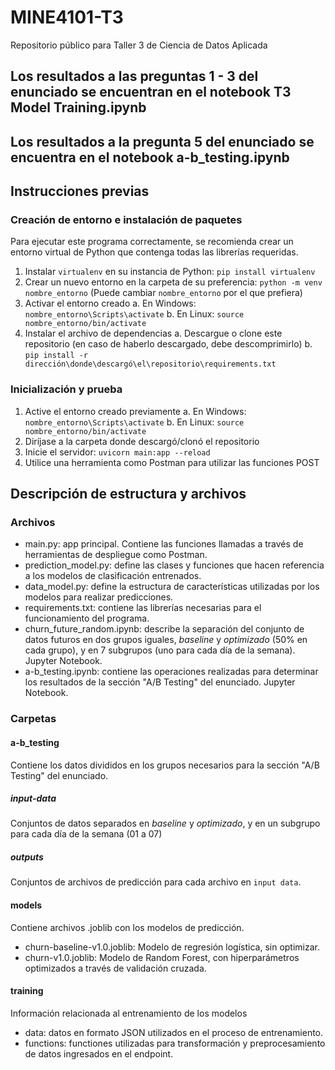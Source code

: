 # MINE4101-T3
Repositorio público para Taller 3 de Ciencia de Datos Aplicada

## Los resultados a las preguntas 1 - 3 del enunciado se encuentran en el notebook T3 Model Training.ipynb
## Los resultados a la pregunta 5 del enunciado se encuentra en el notebook a-b_testing.ipynb

## Instrucciones previas

### Creación de entorno e instalación de paquetes
Para ejecutar este programa correctamente, se recomienda crear un entorno virtual de Python que contenga todas las librerías requeridas.

1. Instalar ``virtualenv`` en su instancia de Python: ``pip install virtualenv``
2. Crear un nuevo entorno en la carpeta de su preferencia: ``python -m venv nombre_entorno``
    (Puede cambiar ``nombre_entorno`` por el que prefiera)
3. Activar el entorno creado
    a. En Windows: ``nombre_entorno\Scripts\activate``
    b. En Linux: ``source nombre_entorno/bin/activate``
4. Instalar el archivo de dependencias
    a. Descargue o clone este repositorio (en caso de haberlo descargado, debe descomprimirlo)
    b. ``pip install -r dirección\donde\descargó\el\repositorio\requirements.txt``

### Inicialización y prueba
1. Active el entorno creado previamente
    a. En Windows: ``nombre_entorno\Scripts\activate``
    b. En Linux: ``source nombre_entorno/bin/activate``
2. Diríjase a la carpeta donde descargó/clonó el repositorio
3. Inicie el servidor: ``uvicorn main:app --reload``
4. Utilice una herramienta como Postman para utilizar las funciones POST

## Descripción de estructura y archivos

### Archivos
- main.py: app principal. Contiene las funciones llamadas a través de herramientas de despliegue como Postman.
- prediction_model.py: define las clases y funciones que hacen referencia a los modelos de clasificación entrenados.
- data_model.py: define la estructura de características utilizadas por los modelos para realizar predicciones.
- requirements.txt: contiene las librerías necesarias para el funcionamiento del programa.
- churn_future_random.ipynb: describe la separación del conjunto de datos futuros en dos grupos iguales, <i>baseline</i> y <i>optimizado</i> (50% en cada grupo), y en 7 subgrupos (uno para cada día de la semana). Jupyter Notebook.
- a-b_testing.ipynb: contiene las operaciones realizadas para determinar los resultados de la sección "A/B Testing" del enunciado. Jupyter Notebook.

### Carpetas

#### a-b_testing
Contiene los datos divididos en los grupos necesarios para la sección "A/B Testing" del enunciado.
#####   input-data
Conjuntos de datos separados en <i>baseline</i> y <i>optimizado</i>, y en un subgrupo para cada día de la semana (01 a 07)
#####   outputs
Conjuntos de archivos de predicción para cada archivo en ``input data``.

#### models
Contiene archivos .joblib con los modelos de predicción.
- churn-baseline-v1.0.joblib: Modelo de regresión logística, sin optimizar.
- churn-v1.0.joblib: Modelo de Random Forest, con hiperparámetros optimizados a través de validación cruzada.

#### training
Información relacionada al entrenamiento de los modelos
- data: datos en formato JSON utilizados en el proceso de entrenamiento.
- functions: functiones utilizadas para transformación y preprocesamiento de datos ingresados en el endpoint.

